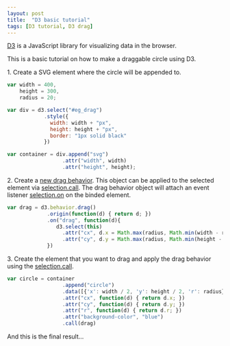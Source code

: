 ```yaml
---
layout: post
title:  "D3 basic tutorial"
tags: [D3 tutorial, D3 drag]
---
```


[D3](https://d3js.org/) is a JavaScript library for visualizing data in the browser.

This is a basic tutorial on how to make a draggable circle using D3.

1\. Create a SVG element where the circle will be appended to.

```javascript
var width = 400,
    height = 300,
    radius = 20;

var div = d3.select("#eg_drag")
            .style({
              width: width + "px",
              height: height + "px",
              border: "1px solid black"
            })

var container = div.append("svg")
                  .attr("width", width)
                  .attr("height", height);
```

2\. Create a [new drag behavior](https://github.com/d3/d3-drag#drag). This object can be applied to the selected element via [selection.call](https://github.com/d3/d3-selection#selection_call). The drag behavior object will attach an event listener [selection.on](https://github.com/d3/d3-selection#selection_on) on the binded element.

```javascript
var drag = d3.behavior.drag()
             .origin(function(d) { return d; })
             .on("drag", function(d){
                d3.select(this)
                  .attr("cx", d.x = Math.max(radius, Math.min(width - radius, d3.event.x)))
                  .attr("cy", d.y = Math.max(radius, Math.min(height - radius, d3.event.y)));
             })
```

3\. Create the element that you want to drag and apply the drag behavior using the [selection.call](https://github.com/d3/d3-selection#selection_call).

```javascript
var circle = container
                  .append("circle")
                  .data([{'x': width / 2, 'y': height / 2, 'r': radius}])
                  .attr("cx", function(d) { return d.x; })
                  .attr("cy", function(d) { return d.y; })
                  .attr("r", function(d) { return d.r; })
                  .attr("background-color", "blue")
                  .call(drag)
```

And this is the final result...

<script src="http://d3js.org/d3.v3.min.js"></script>
<div id="eg_drag"></div>
<script>
  var width = 400,
      height = 300,
      radius = 20;

  var div = d3.select("#eg_drag")
              .style({
                width: width + "px",
                height: height + "px",
                border: "1px solid black"
              })

  var container = div.append("svg")
                    .attr("width", width)
                    .attr("height", height);

  var drag = d3.behavior.drag()
               .origin(function(d) { return d; })
               .on("drag", function(d){
                  d3.select(this)
                    .attr("cx", d.x = Math.max(radius, Math.min(width - radius, d3.event.x)))
                    .attr("cy", d.y = Math.max(radius, Math.min(height - radius, d3.event.y)));
               })


  var circle = container
                    .append("circle")
                    .data([{'x': width / 2, 'y': height / 2, 'r': radius}])
                    .attr("cx", function(d) { return d.x; })
                    .attr("cy", function(d) { return d.y; })
                    .attr("r", function(d) { return d.r; })
                    .attr("background-color", "blue")
                    .call(drag)

</script>

